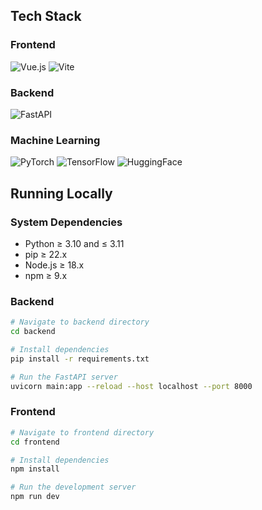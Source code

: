 ## Tech Stack

### Frontend
![Vue.js](https://img.shields.io/badge/Vue.js-35495E?logo=vue.js&logoColor=4FC08D&style=for-the-badge)
![Vite](https://img.shields.io/badge/Vite-646CFF?logo=vite&logoColor=white&style=for-the-badge)

### Backend
![FastAPI](https://img.shields.io/badge/FastAPI-005571?logo=fastapi&logoColor=white&style=for-the-badge)

### Machine Learning  
![PyTorch](https://img.shields.io/badge/PyTorch-EE4C2C?logo=pytorch&logoColor=white&style=for-the-badge)
![TensorFlow](https://img.shields.io/badge/TensorFlow-FF6F00?logo=tensorflow&logoColor=white&style=for-the-badge)
![HuggingFace](https://img.shields.io/badge/HuggingFace-FFD21F?logo=huggingface&logoColor=black&style=for-the-badge)

## Running Locally

### System Dependencies
- Python ≥ 3.10 and ≤ 3.11
- pip ≥ 22.x
- Node.js ≥ 18.x
- npm ≥ 9.x

### Backend 
```bash
# Navigate to backend directory
cd backend

# Install dependencies
pip install -r requirements.txt

# Run the FastAPI server
uvicorn main:app --reload --host localhost --port 8000 
```

### Frontend
```bash
# Navigate to frontend directory
cd frontend

# Install dependencies
npm install

# Run the development server
npm run dev
